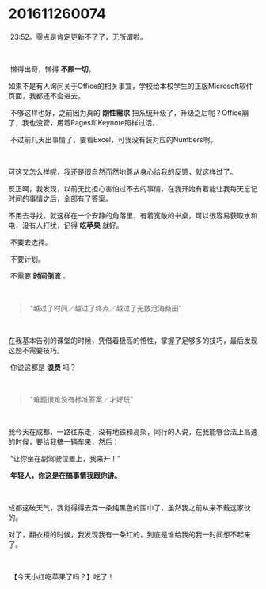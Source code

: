 # 201611260074

​	23:52。零点是肯定更新不了了，无所谓啦。

<br/>

​	懒得出奇，懒得 **不顾一切**。

​	如果不是有人询问关于Office的相关事宜，学校给本校学生的正版Microsoft软件页面，我都还不会进去。

​	不够这样也好，之前因为真的 **刚性需求** 把系统升级了，升级之后呢？Office崩了，我也没管，用着Pages和Keynote照样过活。

​	不过前几天出事情了，要看Excel，可我没有装对应的Numbers啊。

<br/>

​	可这又怎么样呢，我还是很自然而然地尊从身心给我的反馈，就这样过了。

​	反正啊，我发现，以前无比担心害怕过不去的事情，在我开始有着能让我每天忘记时间的事情之后，全部有了答案。

​	不用去寻找，就这样在一个安静的角落里，有着宽敞的书桌，可以很容易获取水和电，没有人打扰，记得 **吃苹果** 就好。

​	不要去选择。

​	不要计划。

​	不需要 **时间倒流** 。

<br/>

> ​	“越过了时间／越过了终点／越过了无数沧海桑田”

<br/>

​	在我基本告别的课堂的时候，凭借着极高的悟性，掌握了足够多的技巧，最后发现这题不需要技巧。

​	你说这都是 **浪费** 吗？

<br/>	

> ​	"难题很难没有标准答案／才好玩"

<br/>

​	我今天在成都，一路往东走，没有地铁和高架，同行的人说，在我能够合法上高速的时候，要给我搞一辆车来，然后：

​	“让你坐在副驾驶位置上，我来开！”

​	**年轻人，你这是在搞事情我跟你讲。**

<br/>

​	成都这破天气，我觉得得去弄一条纯黑色的围巾了，虽然我之前从来不戴这家伙的。

​	对了，翻衣柜的时候，我发现我有一条红的，到底是谁给我的我一时间想不起来了。

<br/>

​	【今天小红吃苹果了吗？】吃了！